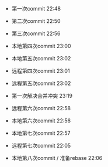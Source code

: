 * 第一次commit 22:48

* 第二次commit 22:50

* 第三次commit 22:56

* 本地第四次commit 23:00 

* 本地第五次commit 23:02

* 远程第四次commit 23:01

* 远程第五次commit 23:02

* 第一次解决合并冲突 23:19

* 远程第六次commit 22:58

* 本地第六次commit 22:56

* 本地第七次commit 22:57

* 远程第七次commit 22:05

* 本地第八次commit / 准备rebase 22:06

